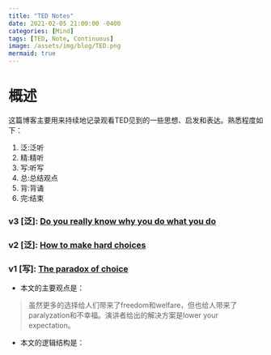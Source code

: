 ```yaml
---
title: "TED Notes"
date: 2021-02-05 21:00:00 -0400
categories: [Mind]
tags: [TED, Note, Continuous]
image: /assets/img/blog/TED.png
mermaid: true
---
```


# 概述

这篇博客主要用来持续地记录观看TED见到的一些思想、启发和表达。熟悉程度如下：
1. 泛:泛听
2. 精:精听
3. 写:听写
4. 总:总结观点
5. 背:背诵
6. 完:结束

### v3 [泛]: [Do you really know why you do what you do](https://www.ted.com/talks/petter_johansson_do_you_really_know_why_you_do_what_you_do)

### v2 [泛]: [How to make hard choices](https://www.ted.com/talks/ruth_chang_how_to_make_hard_choices)

### v1 [写]: [The paradox of choice](https://www.ted.com/talks/barry_schwartz_the_paradox_of_choice)

- 本文的主要观点是：
> 虽然更多的选择给人们带来了freedom和welfare，但也给人带来了paralyzation和不幸福。演讲者给出的解决方案是lower your expectation。

- 本文的逻辑结构是：

